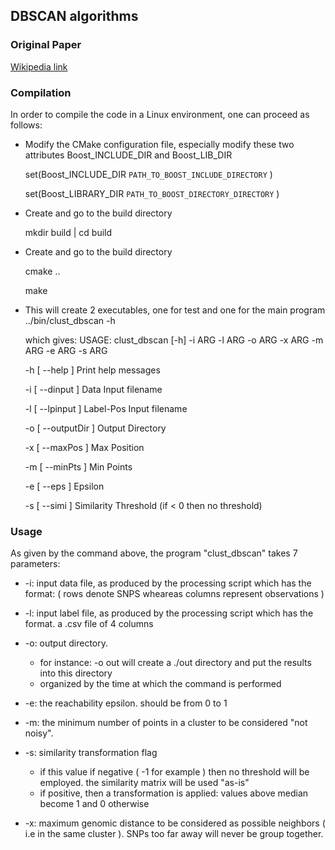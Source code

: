 ## DBSCAN algorithms
### Original Paper

[Wikipedia link](http://en.wikipedia.org/wiki/DBSCAN)


### Compilation

In order to compile the code in a Linux environment, one can proceed as follows:


* Modify the CMake configuration file, especially modify these two attributes Boost_INCLUDE_DIR and Boost_LIB_DIR

  set(Boost_INCLUDE_DIR `PATH_TO_BOOST_INCLUDE_DIRECTORY` )
  
  set(Boost_LIBRARY_DIR `PATH_TO_BOOST_DIRECTORY_DIRECTORY` )

* Create and go to the build directory
 
  mkdir build | cd build

* Create and go to the build directory

   cmake ..
   
   make
   
* This will create 2 executables, one for test and one for the main program
  ../bin/clust_dbscan -h

  which gives: USAGE: clust_dbscan [-h] -i ARG -l ARG -o ARG -x ARG -m ARG -e ARG -s ARG 

  	-h [ --help ]       	Print help messages
  
	-i [ --dinput ]     	Data Input filename
	
	-l [ --lpinput ]    	Label-Pos Input filename
	
	-o [ --outputDir ]  	Output Directory
	
	-x [ --maxPos ]     	Max Position
	
	-m [ --minPts ]     	Min Points
	
	-e [ --eps ]        	Epsilon
	
	-s [ --simi ]       	Similarity Threshold (if < 0 then no threshold)


### Usage

As given by the command above, the program "clust_dbscan" takes 7 parameters:

* -i: input data file, as produced by the processing script which has the format: ( rows denote SNPS wheareas columns 
      represent observations )
* -l: input label file, as produced by the processing script which has the format. a .csv file of 4 columns
* -o: output directory. 

   * for instance: -o out will create a ./out directory and put the results into this directory
   * organized by the time at which the command is performed
   
* -e: the reachability epsilon. should be from 0 to 1
* -m: the minimum number of points in a cluster to be considered "not noisy". 
* -s: similarity transformation flag
   * if this value if negative ( -1 for example ) then no threshold will be employed. the similarity matrix will be used "as-is"
   * if positive, then a transformation is applied: values above median become 1 and 0 otherwise
* -x: maximum genomic distance to be considered as possible neighbors ( i.e in the same cluster ). SNPs too far away will never
      be group together.
      
      
      
      
    
